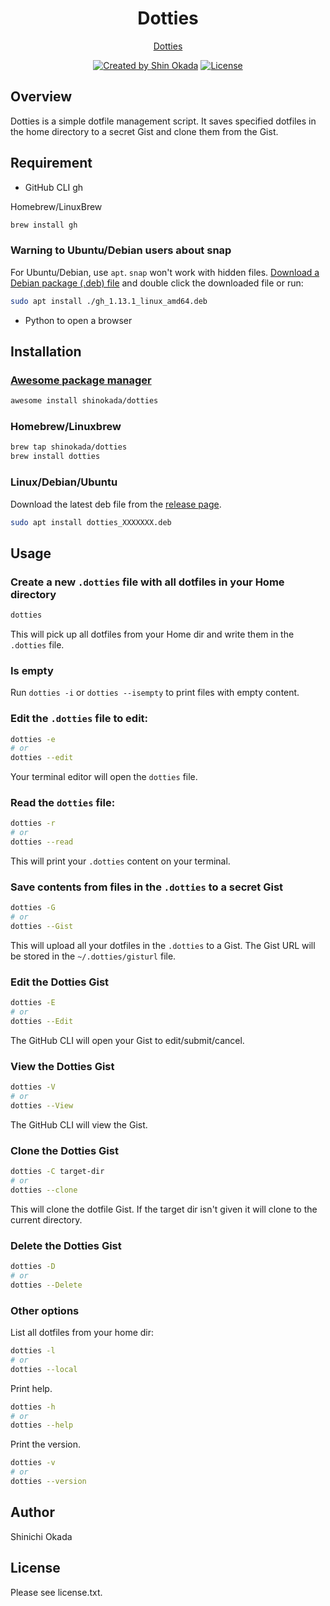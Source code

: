 <h1 align="center">Dotties</h1>

<p align="center">
<a href="https://shinokada.github.io/dotties/">Dotties</a>
</p>

<p align="center">
<a href="https://twitter.com/shinokada" rel="nofollow"><img src="https://img.shields.io/badge/created%20by-@shinokada-4BBAAB.svg" alt="Created by Shin Okada"></a>
<a href="https://opensource.org/licenses/MIT" rel="nofollow"><img src="https://img.shields.io/github/license/shinokada/dotties" alt="License"></a>
</p>

## Overview

Dotties is a simple dotfile management script.
It saves specified dotfiles in the home directory to a secret Gist and clone them from the Gist.

## Requirement

- GitHub CLI gh

Homebrew/LinuxBrew

```sh
brew install gh
```

### Warning to Ubuntu/Debian users about snap

For Ubuntu/Debian, use `apt`. `snap` won't work with hidden files.
[Download a Debian package (.deb) file](https://github.com/cli/cli/releases) and double click the downloaded file or run:

```sh
sudo apt install ./gh_1.13.1_linux_amd64.deb
```

- Python to open a browser

## Installation

### [Awesome package manager](https://github.com/shinokada/awesome)

```sh
awesome install shinokada/dotties
```

### Homebrew/Linuxbrew

```sh
brew tap shinokada/dotties
brew install dotties
```

### Linux/Debian/Ubuntu

Download the latest deb file from the [release page](https://github.com/shinokada/dotties/releases).

```sh
sudo apt install dotties_XXXXXXX.deb
```

## Usage

### Create a new `.dotties` file with all dotfiles in your Home directory

```sh
dotties
```

This will pick up all dotfiles from your Home dir and write them in the `.dotties` file.

### Is empty

Run `dotties -i` or `dotties --isempty` to print files with empty content.

### Edit the `.dotties` file to edit:

```sh
dotties -e
# or
dotties --edit
```

Your terminal editor will open the `dotties` file.

### Read the `dotties` file:

```sh
dotties -r
# or
dotties --read
```

This will print your `.dotties` content on your terminal.

### Save contents from files in the `.dotties` to a secret Gist

```sh
dotties -G
# or
dotties --Gist
```

This will upload all your dotfiles in the `.dotties` to a Gist.
The Gist URL will be stored in the `~/.dotties/gisturl` file.

### Edit the Dotties Gist

```sh
dotties -E
# or
dotties --Edit
```

The GitHub CLI will open your Gist to edit/submit/cancel.

### View the Dotties Gist

```sh
dotties -V
# or
dotties --View
```

The GitHub CLI will view the Gist.

### Clone the Dotties Gist

```sh
dotties -C target-dir
# or
dotties --clone
```

This will clone the dotfile Gist. If the target dir isn't given it will clone to the current directory.

### Delete the Dotties Gist

```sh
dotties -D
# or
dotties --Delete
```

### Other options

List all dotfiles from your home dir:

```sh
dotties -l
# or
dotties --local
```

Print help.

```sh
dotties -h
# or
dotties --help
```

Print the version.

```sh
dotties -v
# or
dotties --version
```

## Author

Shinichi Okada

## License

Please see license.txt.
